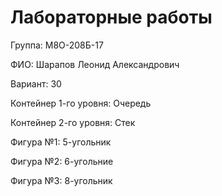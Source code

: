 # Лабораторные работы
Группа: М8О-208Б-17

ФИО: Шарапов Леонид Александрович

Вариант: 30

Контейнер 1-го уровня: Очередь

Контейнер 2-го уровня: Стек

Фигура №1: 5-угольник

Фигура №2: 6-угольние

Фигура №3: 8-угольник
